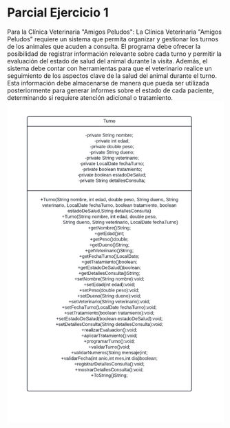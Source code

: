 <!DOCTYPE html>
<html lang="en">
<head>
    <meta charset="UTF-8">
    <meta name="viewport" content="width=device-width, initial-scale=1.0">
    
</head>
<body>
    <h1>Parcial Ejercicio 1</h1>
    Para la Clínica Veterinaria "Amigos Peludos":
La Clínica Veterinaria "Amigos Peludos" requiere un sistema que permita organizar y gestionar los turnos de los animales que acuden a consulta. El programa debe ofrecer la posibilidad de registrar información relevante sobre cada turno y permitir la evaluación del estado de salud del animal durante la visita.
Además, el sistema debe contar con herramientas para que el veterinario realice un seguimiento de los aspectos clave de la salud del animal durante el turno. Esta información debe almacenarse de manera que pueda ser utilizada posteriormente para generar informes sobre el estado de cada paciente, determinando si requiere atención adicional o tratamiento.

<img src="Diagramavet.png">
  
    
    
    
</body>
</html>
